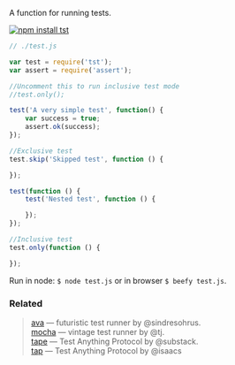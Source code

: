 A function for running tests.

[![npm install tst](https://nodei.co/npm/tst.png?mini=true)](https://npmjs.org/package/tst/)

```js
// ./test.js

var test = require('tst');
var assert = require('assert');

//Uncomment this to run inclusive test mode
//test.only();

test('A very simple test', function() {
    var success = true;
    assert.ok(success);
});

//Exclusive test
test.skip('Skipped test', function () {

});

test(function () {
	test('Nested test', function () {

	});
});

//Inclusive test
test.only(function () {

});
```

Run in node: `$ node test.js` or in browser `$ beefy test.js`.


### Related

> [ava](https://npmjs.org/package/ava) — futuristic test runner by @sindresohrus.<br/>
> [mocha](https://npmjs.org/package/mocha) — vintage test runner by @tj.<br/>
> [tape](https://npmjs.org/package/tape) — Test Anything Protocol by @substack.<br/>
> [tap](https://npmjs.org/package/tap) — Test Anything Protocol by @isaacs<br/>
